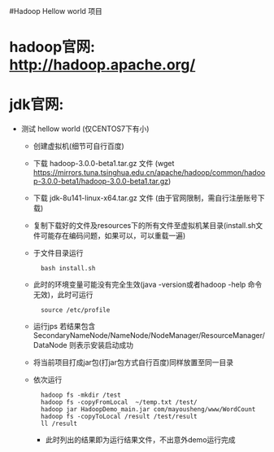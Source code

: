 #Hadoop Hellow world 项目
# hadoop官网: http://hadoop.apache.org/
# jdk官网: 
* 测试 hellow world (仅CENTOS7下有小)
    * 创建虚拟机(细节可自行百度)
    * 下载 hadoop-3.0.0-beta1.tar.gz 文件 (wget https://mirrors.tuna.tsinghua.edu.cn/apache/hadoop/common/hadoop-3.0.0-beta1/hadoop-3.0.0-beta1.tar.gz)
    * 下载 jdk-8u141-linux-x64.tar.gz 文件 (由于官网限制，需自行注册账号下载)
    * 复制下载好的文件及resources下的所有文件至虚拟机某目录(install.sh文件可能存在编码问题，如果可以，可以重载一遍)
    * 于文件目录运行 
    
            bash install.sh
    * 此时的环境变量可能没有完全生效(java -version或者hadoop -help 命令无效)，此时可运行 
    
            source /etc/profile
    * 运行jps 若结果包含 SecondaryNameNode/NameNode/NodeManager/ResourceManager/DataNode 则表示安装启动成功
    * 将当前项目打成jar包(打jar包方式自行百度)同样放置至同一目录
    * 依次运行
    
            hadoop fs -mkdir /test
            hadoop fs -copyFromLocal  ~/temp.txt /test/
            hadoop jar HadoopDemo_main.jar com/mayousheng/www/WordCount
            hadoop fs -copyToLocal /result /test/result
            ll /result
        * 此时列出的结果即为运行结果文件，不出意外demo运行完成
